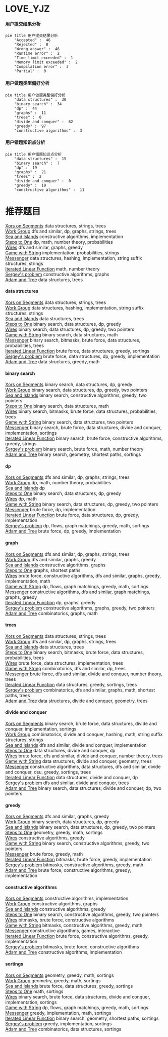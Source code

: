 # LOVE_YJZ
<!-- tabs:start -->
#### **用户提交结果分析**

```mermaid
pie title 用户提交结果分析
    "Accepted" :  46
    "Rejected" :  0
    "Wrong answer" :  46
    "Runtime error" :  2
    "Time limit exceeded" :  1
    "Memory limit exceeded" :  2
    "Compilation error" :  3
    "Partial" :  0
```
#### **用户做题类型偏好分析**

```mermaid
pie title 用户做题类型偏好分析
    "data structures" :  30
    "binary search" :  34
    "dp" :  44
    "graphs" :  11
    "trees" :  0
    "divide and conquer" :  62
    "greedy" :  97
    "constructive algorithms" :  3
```
#### **用户错题知识点分析**

```mermaid
pie title 用户错题知识点分析
    "data structures" :  15
    "binary search" :  7
    "dp" :  19
    "graphs" :  21
    "trees" :  2
    "divide and conquer" :  0
    "greedy" :  19
    "constructive algorithms" :  11
```
<!-- tabs:end -->
# 推荐题目
[Xors on Segments](http://codeforces.com/problemset/problem/620/F)		data structures,
                        strings,
                        trees		  
[Work Group](http://codeforces.com/problemset/problem/533/B)		dfs and similar,
                        dp,
                        graphs,
                        strings,
                        trees		  
[Sea and Islands](http://codeforces.com/problemset/problem/544/B)		constructive algorithms,
                        implementation		  
[Steps to One](http://codeforces.com/problemset/problem/1139/D)		dp,
                        math,
                        number theory,
                        probabilities		  
[Wires](http://codeforces.com/problemset/problem/1250/N)		dfs and similar,
                        graphs,
                        greedy		  
[Game with String](http://codeforces.com/problemset/problem/930/B)		implementation,
                        probabilities,
                        strings		  
[Messenger](http://codeforces.com/problemset/problem/631/D)		data structures,
                        hashing,
                        implementation,
                        string suffix structures,
                        strings		  
[Iterated Linear Function](http://codeforces.com/problemset/problem/678/D)		math,
                        number theory		  
[Sergey's problem](https://codeforces.com/contest/1020/problem/E)		constructive algorithms,
                        graphs		  
[Adam and Tree](http://codeforces.com/problemset/problem/442/D)		data structures,
                        trees		  
<!-- tabs:start -->
#### **data structures**
[Xors on Segments](http://codeforces.com/problemset/problem/620/F)		data structures,
                        strings,
                        trees		  
[Work Group](http://codeforces.com/problemset/problem/631/D)		data structures,
                        hashing,
                        implementation,
                        string suffix structures,
                        strings		  
[Sea and Islands](http://codeforces.com/problemset/problem/442/D)		data structures,
                        trees		  
[Steps to One](https://codeforces.com/contest/1314/problem/E)		binary search,
                        data structures,
                        dp,
                        greedy		  
[Wires](http://codeforces.com/problemset/problem/1492/C)		binary search,
                        data structures,
                        dp,
                        greedy,
                        two pointers		  
[Game with String](http://codeforces.com/problemset/problem/1490/G)		binary search,
                        data structures,
                        math		  
[Messenger](http://codeforces.com/problemset/problem/1479/D)		binary search,
                        bitmasks,
                        brute force,
                        data structures,
                        probabilities,
                        trees		  
[Iterated Linear Function](http://codeforces.com/problemset/problem/1497/A)		brute force,
                        data structures,
                        greedy,
                        sortings		  
[Sergey's problem](http://codeforces.com/problemset/problem/1491/C)		brute force,
                        data structures,
                        dp,
                        greedy,
                        implementation		  
[Adam and Tree](http://codeforces.com/problemset/problem/1492/B)		data structures,
                        greedy,
                        math		  
#### **binary search**
[Xors on Segments](https://codeforces.com/contest/1314/problem/E)		binary search,
                        data structures,
                        dp,
                        greedy		  
[Work Group](http://codeforces.com/problemset/problem/1492/C)		binary search,
                        data structures,
                        dp,
                        greedy,
                        two pointers		  
[Sea and Islands](http://codeforces.com/problemset/problem/1463/D)		binary search,
                        constructive algorithms,
                        greedy,
                        two pointers		  
[Steps to One](http://codeforces.com/problemset/problem/1490/G)		binary search,
                        data structures,
                        math		  
[Wires](http://codeforces.com/problemset/problem/1479/D)		binary search,
                        bitmasks,
                        brute force,
                        data structures,
                        probabilities,
                        trees		  
[Game with String](http://codeforces.com/problemset/problem/1436/E)		binary search,
                        data structures,
                        two pointers		  
[Messenger](http://codeforces.com/problemset/problem/1461/D)		binary search,
                        brute force,
                        data structures,
                        divide and conquer,
                        implementation,
                        sortings		  
[Iterated Linear Function](http://codeforces.com/problemset/problem/1493/C)		binary search,
                        brute force,
                        constructive algorithms,
                        greedy,
                        strings		  
[Sergey's problem](http://codeforces.com/problemset/problem/1487/D)		binary search,
                        brute force,
                        math,
                        number theory		  
[Adam and Tree](http://codeforces.com/problemset/problem/1486/B)		binary search,
                        geometry,
                        shortest paths,
                        sortings		  
#### **dp**
[Xors on Segments](http://codeforces.com/problemset/problem/533/B)		dfs and similar,
                        dp,
                        graphs,
                        strings,
                        trees		  
[Work Group](http://codeforces.com/problemset/problem/1139/D)		dp,
                        math,
                        number theory,
                        probabilities		  
[Sea and Islands](http://codeforces.com/problemset/problem/1093/F)		dp		  
[Steps to One](https://codeforces.com/contest/1314/problem/E)		binary search,
                        data structures,
                        dp,
                        greedy		  
[Wires](http://codeforces.com/problemset/problem/708/E)		dp,
                        math		  
[Game with String](http://codeforces.com/problemset/problem/1492/C)		binary search,
                        data structures,
                        dp,
                        greedy,
                        two pointers		  
[Messenger](https://codeforces.com/contest/1457/problem/C)		brute force,
                        dp,
                        implementation		  
[Iterated Linear Function](http://codeforces.com/problemset/problem/1491/C)		brute force,
                        data structures,
                        dp,
                        greedy,
                        implementation		  
[Sergey's problem](http://codeforces.com/problemset/problem/1437/C)		dp,
                        flows,
                        graph matchings,
                        greedy,
                        math,
                        sortings		  
[Adam and Tree](http://codeforces.com/problemset/problem/1499/B)		brute force,
                        dp,
                        greedy,
                        implementation		  
#### **graph**
[Xors on Segments](http://codeforces.com/problemset/problem/533/B)		dfs and similar,
                        dp,
                        graphs,
                        strings,
                        trees		  
[Work Group](http://codeforces.com/problemset/problem/1250/N)		dfs and similar,
                        graphs,
                        greedy		  
[Sea and Islands](https://codeforces.com/contest/1020/problem/E)		constructive algorithms,
                        graphs		  
[Steps to One](https://codeforces.com/contest/1064/problem/D)		graphs,
                        shortest paths		  
[Wires](http://codeforces.com/problemset/problem/1487/C)		brute force,
                        constructive algorithms,
                        dfs and similar,
                        graphs,
                        greedy,
                        implementation,
                        math		  
[Game with String](http://codeforces.com/problemset/problem/1437/C)		dp,
                        flows,
                        graph matchings,
                        greedy,
                        math,
                        sortings		  
[Messenger](http://codeforces.com/problemset/problem/1470/D)		constructive algorithms,
                        dfs and similar,
                        graph matchings,
                        graphs,
                        greedy		  
[Iterated Linear Function](http://codeforces.com/problemset/problem/1476/C)		dp,
                        graphs,
                        greedy		  
[Sergey's problem](http://codeforces.com/problemset/problem/1304/D)		constructive algorithms,
                        graphs,
                        greedy,
                        two pointers		  
[Adam and Tree](http://codeforces.com/problemset/problem/1475/C)		combinatorics,
                        graphs,
                        math		  
#### **trees**
[Xors on Segments](http://codeforces.com/problemset/problem/620/F)		data structures,
                        strings,
                        trees		  
[Work Group](http://codeforces.com/problemset/problem/533/B)		dfs and similar,
                        dp,
                        graphs,
                        strings,
                        trees		  
[Sea and Islands](http://codeforces.com/problemset/problem/442/D)		data structures,
                        trees		  
[Steps to One](http://codeforces.com/problemset/problem/1479/D)		binary search,
                        bitmasks,
                        brute force,
                        data structures,
                        probabilities,
                        trees		  
[Wires](http://codeforces.com/problemset/problem/1511/C)		brute force,
                        data structures,
                        implementation,
                        trees		  
[Game with String](http://codeforces.com/problemset/problem/1499/F)		combinatorics,
                        dfs and similar,
                        dp,
                        trees		  
[Messenger](http://codeforces.com/problemset/problem/1491/E)		brute force,
                        dfs and similar,
                        divide and conquer,
                        number theory,
                        trees		  
[Iterated Linear Function](http://codeforces.com/problemset/problem/1466/D)		data structures,
                        greedy,
                        sortings,
                        trees		  
[Sergey's problem](http://codeforces.com/problemset/problem/1495/D)		combinatorics,
                        dfs and similar,
                        graphs,
                        math,
                        shortest paths,
                        trees		  
[Adam and Tree](http://codeforces.com/problemset/problem/1303/G)		data structures,
                        divide and conquer,
                        geometry,
                        trees		  
#### **divide and conquer**
[Xors on Segments](http://codeforces.com/problemset/problem/1461/D)		binary search,
                        brute force,
                        data structures,
                        divide and conquer,
                        implementation,
                        sortings		  
[Work Group](http://codeforces.com/problemset/problem/1466/G)		combinatorics,
                        divide and conquer,
                        hashing,
                        math,
                        string suffix structures,
                        strings		  
[Sea and Islands](http://codeforces.com/problemset/problem/1490/D)		dfs and similar,
                        divide and conquer,
                        implementation		  
[Steps to One](https://codeforces.com/contest/1483/problem/C)		data structures,
                        divide and conquer,
                        dp		  
[Wires](http://codeforces.com/problemset/problem/1491/E)		brute force,
                        dfs and similar,
                        divide and conquer,
                        number theory,
                        trees		  
[Game with String](http://codeforces.com/problemset/problem/1303/G)		data structures,
                        divide and conquer,
                        geometry,
                        trees		  
[Messenger](http://codeforces.com/problemset/problem/1494/D)		constructive algorithms,
                        data structures,
                        dfs and similar,
                        divide and conquer,
                        dsu,
                        greedy,
                        sortings,
                        trees		  
[Iterated Linear Function](http://codeforces.com/problemset/problem/1482/E)		data structures,
                        divide and conquer,
                        dp		  
[Sergey's problem](http://codeforces.com/problemset/problem/566/C)		dfs and similar,
                        divide and conquer,
                        trees		  
[Adam and Tree](http://codeforces.com/problemset/problem/1428/F)		binary search,
                        data structures,
                        divide and conquer,
                        dp,
                        two pointers		  
#### **greedy**
[Xors on Segments](http://codeforces.com/problemset/problem/1250/N)		dfs and similar,
                        graphs,
                        greedy		  
[Work Group](https://codeforces.com/contest/1314/problem/E)		binary search,
                        data structures,
                        dp,
                        greedy		  
[Sea and Islands](http://codeforces.com/problemset/problem/1492/C)		binary search,
                        data structures,
                        dp,
                        greedy,
                        two pointers		  
[Steps to One](https://codeforces.com/contest/1496/problem/C)		geometry,
                        greedy,
                        math,
                        sortings		  
[Wires](http://codeforces.com/problemset/problem/1493/A)		constructive algorithms,
                        greedy		  
[Game with String](http://codeforces.com/problemset/problem/1463/D)		binary search,
                        constructive algorithms,
                        greedy,
                        two pointers		  
[Messenger](http://codeforces.com/problemset/problem/1462/C)		brute force,
                        greedy,
                        math		  
[Iterated Linear Function](http://codeforces.com/problemset/problem/1494/B)		bitmasks,
                        brute force,
                        greedy,
                        implementation		  
[Sergey's problem](http://codeforces.com/problemset/problem/1492/D)		bitmasks,
                        constructive algorithms,
                        greedy,
                        math		  
[Adam and Tree](https://codeforces.com/contest/1483/problem/A)		brute force,
                        constructive algorithms,
                        greedy,
                        implementation		  
#### **constructive algorithms**
[Xors on Segments](http://codeforces.com/problemset/problem/544/B)		constructive algorithms,
                        implementation		  
[Work Group](https://codeforces.com/contest/1020/problem/E)		constructive algorithms,
                        graphs		  
[Sea and Islands](http://codeforces.com/problemset/problem/1493/A)		constructive algorithms,
                        greedy		  
[Steps to One](http://codeforces.com/problemset/problem/1463/D)		binary search,
                        constructive algorithms,
                        greedy,
                        two pointers		  
[Wires](https://codeforces.com/contest/1456/problem/B)		bitmasks,
                        brute force,
                        constructive algorithms		  
[Game with String](http://codeforces.com/problemset/problem/1492/D)		bitmasks,
                        constructive algorithms,
                        greedy,
                        math		  
[Messenger](https://codeforces.com/contest/1504/problem/D)		constructive algorithms,
                        games,
                        interactive		  
[Iterated Linear Function](https://codeforces.com/contest/1483/problem/A)		brute force,
                        constructive algorithms,
                        greedy,
                        implementation		  
[Sergey's problem](https://codeforces.com/contest/1457/problem/D)		bitmasks,
                        brute force,
                        constructive algorithms		  
[Adam and Tree](http://codeforces.com/problemset/problem/1513/A)		constructive algorithms,
                        implementation		  
#### **sortings**
[Xors on Segments](https://codeforces.com/contest/1496/problem/C)		geometry,
                        greedy,
                        math,
                        sortings		  
[Work Group](http://codeforces.com/problemset/problem/1495/A)		geometry,
                        greedy,
                        math,
                        sortings		  
[Sea and Islands](http://codeforces.com/problemset/problem/1497/A)		brute force,
                        data structures,
                        greedy,
                        sortings		  
[Steps to One](http://codeforces.com/problemset/problem/1427/A)		math,
                        sortings		  
[Wires](http://codeforces.com/problemset/problem/1461/D)		binary search,
                        brute force,
                        data structures,
                        divide and conquer,
                        implementation,
                        sortings		  
[Game with String](http://codeforces.com/problemset/problem/1437/C)		dp,
                        flows,
                        graph matchings,
                        greedy,
                        math,
                        sortings		  
[Messenger](http://codeforces.com/problemset/problem/1473/A)		greedy,
                        implementation,
                        math,
                        sortings		  
[Iterated Linear Function](http://codeforces.com/problemset/problem/1486/B)		binary search,
                        geometry,
                        shortest paths,
                        sortings		  
[Sergey's problem](http://codeforces.com/problemset/problem/1480/B)		greedy,
                        implementation,
                        sortings		  
[Adam and Tree](http://codeforces.com/problemset/problem/1420/D)		combinatorics,
                        data structures,
                        sortings		  
<!-- tabs:end -->
